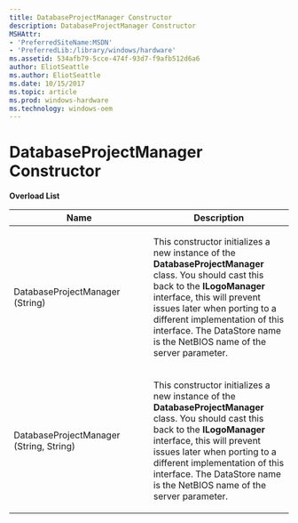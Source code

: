 ```yaml
---
title: DatabaseProjectManager Constructor
description: DatabaseProjectManager Constructor
MSHAttr:
- 'PreferredSiteName:MSDN'
- 'PreferredLib:/library/windows/hardware'
ms.assetid: 534afb79-5cce-474f-93d7-f9afb512d6a6
author: EliotSeattle
ms.author: EliotSeattle
ms.date: 10/15/2017
ms.topic: article
ms.prod: windows-hardware
ms.technology: windows-oem
---
```


# DatabaseProjectManager Constructor


**Overload List**

<table>
<colgroup>
<col width="50%" />
<col width="50%" />
</colgroup>
<thead>
<tr class="header">
<th>Name</th>
<th>Description</th>
</tr>
</thead>
<tbody>
<tr class="odd">
<td><p>DatabaseProjectManager (String)</p></td>
<td><p>This constructor initializes a new instance of the <strong>DatabaseProjectManager</strong> class. You should cast this back to the <strong>ILogoManager</strong> interface, this will prevent issues later when porting to a different implementation of this interface. The DataStore name is the NetBIOS name of the server parameter.</p></td>
</tr>
<tr class="even">
<td><p>DatabaseProjectManager (String, String)</p></td>
<td><p>This constructor initializes a new instance of the <strong>DatabaseProjectManager</strong> class. You should cast this back to the <strong>ILogoManager</strong> interface, this will prevent issues later when porting to a different implementation of this interface. The DataStore name is the NetBIOS name of the server parameter.</p></td>
</tr>
</tbody>
</table>

 

 

 






